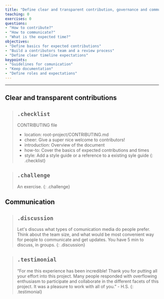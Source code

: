 ```yaml
---
title: "Define clear and transparent contribution, governance and communication processes"
teaching: 0
exercises: 0
questions:
- "How to contribute?"
- "How to communicate?"
- "What is the expected time?"
objectives:
- "Define basics for expected contributions"
- "Build a contributors team and a review process"
- "Define clear timeline expectations"
keypoints:
- "Guidelines for comunication"
- "Keep documentation"
- "Define roles and expectations"
---
```


----------------------------------------------------------------------------------------------------
## Clear and transparent contributions

> ## `.checklist`
>
>  CONTRIBUTING file
>  - location: root-project/CONTRIBUTING.md
>  - cheer: Give a super nice welcome to contributors!
>  - introduction: Overview of the document
>  - how-to: Cover the basics of expected contributions and times
>  - style: Add a style guide or a reference to a existing syle guide
{: .checklist}

> ## `.challenge`
>
> An exercise.
{: .challenge}


## Communication

> ## `.discussion`
>
> Let's discuss what types of comunication media do people prefer. Think about the team size, 
> and what would be most convenient way for people to communicate and get updates.
> You have 5 min to discuss, in groups.
{: .discussion}

> ## `.testimonial`
> “For me this experience has been incredible! Thank you for putting all your effort into this 
> project. Many people responded with overflowing enthusiasm to participate and collaborate in the 
> different facets of this project. It was a pleasure to work with all of you.” - H.S.
{: .testimonial}

